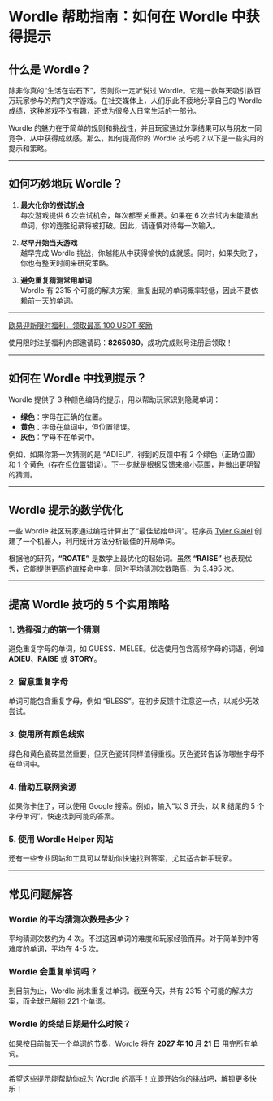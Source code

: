 # Wordle 帮助指南：如何在 Wordle 中获得提示



## 什么是 Wordle？

除非你真的“生活在岩石下”，否则你一定听说过 Wordle。它是一款每天吸引数百万玩家参与的热门文字游戏。在社交媒体上，人们乐此不疲地分享自己的 Wordle 成绩，这种游戏不仅有趣，还成为很多人日常生活的一部分。

Wordle 的魅力在于简单的规则和挑战性，并且玩家通过分享结果可以与朋友一同竞争，从中获得成就感。那么，如何提高你的 Wordle 技巧呢？以下是一些实用的提示和策略。

---

## 如何巧妙地玩 Wordle？

1. **最大化你的尝试机会**  
   每次游戏提供 6 次尝试机会，每次都至关重要。如果在 6 次尝试内未能猜出单词，你的连胜纪录将被打破。因此，请谨慎对待每一次输入。

2. **尽早开始当天游戏**  
   越早完成 Wordle 挑战，你越能从中获得愉快的成就感。同时，如果失败了，你也有整天时间来研究策略。

3. **避免重复猜测常用单词**  
   Wordle 有 2315 个可能的解决方案，重复出现的单词概率较低，因此不要依赖前一天的单词。

---
[欧易迎新限时福利，领取最高 100 USDT 奖励](https://bit.ly/OKXe)

使用限时注册福利内部邀请码：**8265080**，成功完成账号注册后领取！

---
## 如何在 Wordle 中找到提示？

Wordle 提供了 3 种颜色编码的提示，用以帮助玩家识别隐藏单词：

- **绿色**：字母在正确的位置。
- **黄色**：字母在单词中，但位置错误。
- **灰色**：字母不在单词中。

例如，如果你第一次猜测的是 “ADIEU”，得到的反馈中有 2 个绿色（正确位置）和 1 个黄色（存在但位置错误）。下一步就是根据反馈来缩小范围，并做出更明智的猜测。

---

## Wordle 提示的数学优化

一些 Wordle 社区玩家通过编程计算出了“最佳起始单词”。程序员 [Tyler Glaiel](https://github.com/TylerGlaiel/wordlebot) 创建了一个机器人，利用统计方法分析最佳的开局单词。

根据他的研究，**“ROATE”** 是数学上最优化的起始词。虽然 **“RAISE”** 也表现优秀，它能提供更高的直接命中率，同时平均猜测次数略高，为 3.495 次。

---

## 提高 Wordle 技巧的 5 个实用策略

### 1. 选择强力的第一个猜测
避免重复字母的单词，如 GUESS、MELEE。优选使用包含高频字母的词语，例如 **ADIEU**、**RAISE** 或 **STORY**。

### 2. 留意重复字母
单词可能包含重复字母，例如 “BLESS”。在初步反馈中注意这一点，以减少无效尝试。

### 3. 使用所有颜色线索
绿色和黄色瓷砖显然重要，但灰色瓷砖同样值得重视。灰色瓷砖告诉你哪些字母不在单词中。

### 4. 借助互联网资源
如果你卡住了，可以使用 Google 搜索。例如，输入“以 S 开头，以 R 结尾的 5 个字母单词”，快速找到可能的答案。

### 5. 使用 Wordle Helper 网站
还有一些专业网站和工具可以帮助你快速找到答案，尤其适合新手玩家。

---

## 常见问题解答

### Wordle 的平均猜测次数是多少？
平均猜测次数约为 4 次。不过这因单词的难度和玩家经验而异。对于简单到中等难度的单词，平均在 4-5 次。

### Wordle 会重复单词吗？
到目前为止，Wordle 尚未重复过单词。截至今天，共有 2315 个可能的解决方案，而全球已解锁 221 个单词。

### Wordle 的终结日期是什么时候？
如果按目前每天一个单词的节奏，Wordle 将在 **2027 年 10 月 21 日** 用完所有单词。

---

希望这些提示能帮助你成为 Wordle 的高手！立即开始你的挑战吧，解锁更多快乐！
